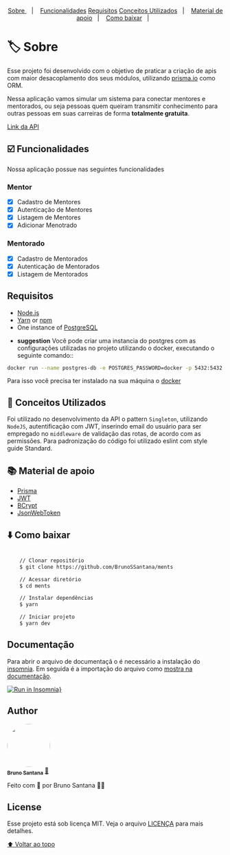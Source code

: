 <p align="center">
  <a href="#-sobre"> Sobre </a>&nbsp;&nbsp;&nbsp;|&nbsp;&nbsp;&nbsp;
  <a href="#️-funcionalidades">Funcionalidades</a>
  <a href="#️-requisitos">Requisitos</a>
  <a href="#-conceitos-utilizados">Conceitos Utilizados</a>&nbsp;&nbsp;&nbsp;|&nbsp;&nbsp;&nbsp;
  <a href="#-material-de-apoio">Material de apoio</a>&nbsp;&nbsp;&nbsp;|&nbsp;&nbsp;&nbsp;
  <a href="#-como-baixar">Como baixar</a>&nbsp;&nbsp;&nbsp;|&nbsp;&nbsp;&nbsp;
</p>

# 🏷️ Sobre

Esse projeto foi desenvolvido com o objetivo de praticar a criação de apis com maior desacoplamento dos seus módulos, utilizando [prisma.io](https://www.prisma.io/) como ORM.

Nessa aplicação vamos simular um sistema para conectar mentores e mentorados, ou seja pessoas quem queiram transmitir conhecimento para outras pessoas em suas carreiras de forma **totalmente gratuita**.

[Link da API](https://brunossantana-ments.herokuapp.com/)

## ☑️ Funcionalidades
Nossa aplicação possue nas seguintes funcionalidades

### Mentor
- [x] Cadastro de Mentores
- [x] Autenticação de Mentores
- [x] Listagem de Mentores
- [x] Adicionar Menotrado 

### Mentorado
- [x] Cadastro de Mentorados
- [x] Autenticação de Mentorados
- [x] Listagem de Mentorados

## Requisitos

- [Node.js](https://nodejs.org/en/)
- [Yarn](https://yarnpkg.com/) or [npm](https://www.npmjs.com/)
- One instance of [PostgreSQL](https://www.postgresql.org/)

* **suggestion**
Você pode criar uma instancia do postgres com as configurações utilizadas no projeto utilizando o docker, executando o seguinte comando::
```sh
docker run --name postgres-db -e POSTGRES_PASSWORD=docker -p 5432:5432 -d postgres
```
Para isso você precisa ter instalado na sua máquina o [docker](https://www.docker.com/)

## 📖  Conceitos Utilizados

Foi utilizado no desenvolvimento da API o pattern `Singleton`, utilizando `NodeJS`, autentificação com JWT, inserindo email do usuário para ser empregado no `middleware` de validação das rotas, de acordo com as permissões. Para padronização do código foi utilizado eslint com style guide Standard.

## 📚 Material de apoio

- [Prisma](prisma.io/)
- [JWT](https://jwt.io)
- [BCrypt](https://www.npmjs.com/package/bcrypt)
- [JsonWebToken](www.npmjs.com/package/jsonwebtoken)

## ⬇️ Como baixar
```bash

    // Clonar repositório
    $ git clone https://github.com/BrunoSSantana/ments

    // Acessar diretório
    $ cd ments

    // Instalar dependências
    $ yarn

    // Iniciar projeto
    $ yarn dev
```
## Documentação
  Para abrir o arquivo de documentaçã o é necessário a instalação do [insomnia](https://insomnia.rest/download). Em seguida é a importação do arquivo como [mostra na documentação](https://docs.insomnia.rest/insomnia/import-export-data).

[![Run in Insomnia}](https://insomnia.rest/images/run.svg)](doc/doc-ments.json)

## Author
<a href="https://github.com/BrunoSSantana/">
 <img style="border-radius: 50%;" src="https://avatars.githubusercontent.com/u/61945340?s=400&u=882004ebbccf5ae04e55fe4b27a5e704c3a95bab&v=4" width="100px;" alt=""/>
 <br />
 <sub><b>Bruno Santana</b></sub></a> <a href="https://github.com/BrunoSSantana/" title="Rocketseat">🚀</a>

Feito com 💜 por Bruno Santana 👋🏽

<!-- ## Acknowledgements -->
## License

Esse projeto está sob licença MIT. Veja o arquivo [LICENÇA](LICENSE.md) para mais detalhes.

[⬆ Voltar ao topo](#-sobre)
